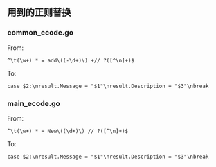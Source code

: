 ## 用到的正则替换

### common_ecode.go

From:
```
^\t(\w+) * = add\((-\d+)\) +// ?([^\n]+)$
```

To:
```
case $2:\nresult.Message = "$1"\nresult.Description = "$3"\nbreak
```

### main_ecode.go

From:
```
^\t(\w+) * = New\((\d+)\) // ?([^\n]+)$
```

To:
```
case $2:\nresult.Message = "$1"\nresult.Description = "$3"\nbreak
```